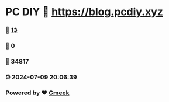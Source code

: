 # PC DIY :link: https://blog.pcdiy.xyz 
### :page_facing_up: [13](https://blog.pcdiy.xyz/tag.html) 
### :speech_balloon: 0 
### :hibiscus: 34817 
### :alarm_clock: 2024-07-09 20:06:39 
### Powered by :heart: [Gmeek](https://github.com/Meekdai/Gmeek)
